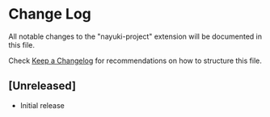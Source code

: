 # Change Log

All notable changes to the "nayuki-project" extension will be documented in this file.

Check [Keep a Changelog](http://keepachangelog.com/) for recommendations on how to structure this file.

## [Unreleased]

- Initial release